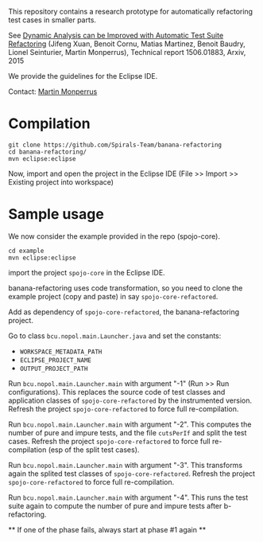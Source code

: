 
This repository contains a research prototype for automatically refactoring test cases in smaller parts.

See [Dynamic Analysis can be Improved with Automatic Test Suite Refactoring](http://arxiv.org/pdf/1506.01883) (Jifeng Xuan, Benoit Cornu, Matias Martinez, Benoit Baudry, Lionel Seinturier, Martin Monperrus), Technical report 1506.01883, Arxiv, 2015

We provide the guidelines for the Eclipse IDE.

Contact: [Martin Monperrus](http://www.monperrus.net/martin/contact)

Compilation
=====

```
git clone https://github.com/Spirals-Team/banana-refactoring
cd banana-refactoring/
mvn eclipse:eclipse
```

Now, import and open the project in the Eclipse IDE (File >> Import >> Existing project into workspace)

Sample usage
=======

We now consider the example provided in the repo (spojo-core).
```
cd example
mvn eclipse:eclipse
```
import the project `spojo-core` in the Eclipse IDE.

banana-refactoring uses code transformation, so you need to clone the example project (copy and paste) in say `spojo-core-refactored`.

Add as dependency of `spojo-core-refactored`, the banana-refactoring project.

Go to class `bcu.nopol.main.Launcher.java` and set the constants:

* `WORKSPACE_METADATA_PATH` 
* `ECLIPSE_PROJECT_NAME` 
* `OUTPUT_PROJECT_PATH`

Run `bcu.nopol.main.Launcher.main` with argument "-1" (Run >> Run configurations). This replaces the source code of test classes and application classes of `spojo-core-refactored` by the instrumented version. Refresh the project `spojo-core-refactored` to force full re-compilation.

Run `bcu.nopol.main.Launcher.main` with  argument "-2". This computes the number of pure and impure tests, and the file `cutsPerIf` and split the test cases.  Refresh the project `spojo-core-refactored` to force full re-compilation (esp of the split test cases).

Run `bcu.nopol.main.Launcher.main` with  argument "-3". This transforms again the splited test classes of `spojo-core-refactored`.  Refresh the project `spojo-core-refactored` to force full re-compilation.

Run `bcu.nopol.main.Launcher.main` with  argument "-4". This runs the test suite again to compute the number of pure and impure tests after b-refactoring.

** If one of the phase fails, always start at phase #1 again **



